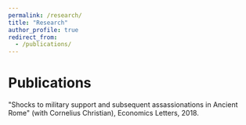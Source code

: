```yaml
---
permalink: /research/
title: "Research"
author_profile: true
redirect_from: 
  - /publications/
---
```


Publications
======
"Shocks to military support and subsequent assassionations in Ancient Rome" (with Cornelius Christian), Economics Letters, 2018. 
